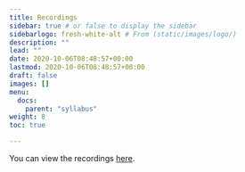 ```yaml
---
title: Recordings
sidebar: true # or false to display the sidebar
sidebarlogo: fresh-white-alt # From (static/images/logo/)
description: ""
lead: ""
date: 2020-10-06T08:48:57+00:00
lastmod: 2020-10-06T08:48:57+00:00
draft: false
images: []
menu:
  docs:
    parent: "syllabus"
weight: 8
toc: true

---
```

You can view the recordings [here](https://youtube.com).
